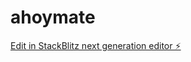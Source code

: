 # ahoymate

[Edit in StackBlitz next generation editor ⚡️](https://stackblitz.com/~/github.com/Sageanoasobi/ahoymate)